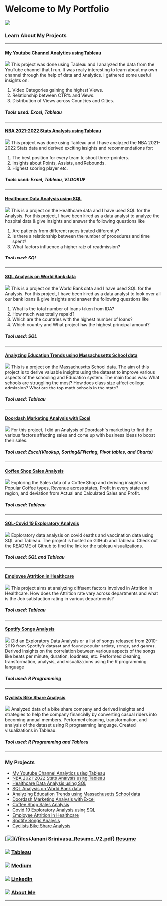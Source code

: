 # Welcome to My Portfolio
[<img src="images/Janani Teklur Srinivasa.gif?raw=true"/>](www.linkedin.com/in/janani-teklur-srinivasa)






### Learn About My Projects
---

#### [My Youtube Channel Analytics using Tableau](https://www.linkedin.com/pulse/from-views-vanity-metrics-understanding-my-beauty-teklur-srinivasa/)
[<img src="images/My Beauty Channel Analytics.png?raw=true"/>](https://www.linkedin.com/pulse/from-views-vanity-metrics-understanding-my-beauty-teklur-srinivasa/)
This project was done using Tableau and I analyzed the data from the YouTube channel that I run. It was really interesting to learn about my own channel through the help of data and Analytics. I gathered some useful insights on:
1. Video Categories gaining the highest Views.
2. Relationship between CTR% and Views.
3. Distribution of Views across Countries and Cities.
##### Tools used: Excel, Tableau
---

#### [NBA 2021-2022 Stats Analysis using Tableau](https://www.linkedin.com/pulse/slam-dunking-data-analyzing-nba-performance-trends-teklur-srinivasa/)
[<img src="images/NBA Analysis.png?raw=true"/>](https://www.linkedin.com/pulse/slam-dunking-data-analyzing-nba-performance-trends-teklur-srinivasa/)
This project was done using Tableau and I have analyzed the NBA 2021-2022 Stats data and derived exciting insights and recommendations for:
1. The best position for every team to shoot three-pointers.
2. Insights about Points, Assists, and Rebounds.
3. Highest scoring player etc.
##### Tools used: Excel, Tableau, VLOOKUP
---

#### [Healthcare Data Analysis using SQL](https://www.linkedin.com/pulse/data-driven-quality-improvement-healthcare-sql-teklur-srinivasa/)
[<img src="images/USING SQL.png?raw=true"/>](https://www.linkedin.com/pulse/data-driven-quality-improvement-healthcare-sql-teklur-srinivasa/)
This is a project on the Healthcare data and I have used SQL for the Analysis. For this project, I have been hired as a data analyst to analyze the hospital data & give insights and answer the following questions like 
1. Are patients from different races treated differently?
2. Is there a relationship between the number of procedures and time spent?
3. What factors influence a higher rate of readmission?
##### Tool used: SQL

---

#### [SQL Analysis on World Bank data](https://www.linkedin.com/pulse/empowering-insights-sql-analysis-world-banks-global-teklur-srinivasa)
[<img src="images/SQL Analysis on World Bank data.png?raw=true"/>](https://www.linkedin.com/pulse/empowering-insights-sql-analysis-world-banks-global-teklur-srinivasa)
This is a project on the World Bank data and I have used SQL for the Analysis. For this project, I have been hired as a data analyst to look over all our bank loans & give insights and answer the following questions like 
1. What is the total number of loans taken from IDA?
2. How much was totally repaid?
3. Which are the countries with the highest number of loans?
4. Which country and What project has the highest principal amount?
##### Tool used: SQL

---

#### [Analyzing Education Trends using Massachusetts School data](https://www.linkedin.com/pulse/from-data-points-discoveries-massachusetts-schooling-janani/)
[<img src="images/Massachusetts_cover_image.png?raw=true"/>](https://www.linkedin.com/pulse/from-data-points-discoveries-massachusetts-schooling-janani/)
This is a project on the Massachusetts School data. The aim of this project is to derive valuable insights using the dataset to improve various aspects of the schooling and Education system. The main focus was: 
What schools are struggling the most?
How does class size affect college admission?
What are the top math schools in the state?
##### Tool used: Tableau

---

#### [Doordash Marketing Analysis with Excel](https://www.linkedin.com/pulse/dashing-data-unveiling-doordashs-delicious-secrets-teklur-srinivasa/)
[<img src="images/Doordash Cover Image.png?raw=true"/>](https://www.linkedin.com/pulse/dashing-data-unveiling-doordashs-delicious-secrets-teklur-srinivasa/)
For this project, I did an Analysis of Doordash's marketing to find the various factors affecting sales and come up with business ideas to boost their sales.
##### Tool used: Excel(Vlookup, Sorting&Filtering, Pivot tables, and Charts)



---


#### [Coffee Shop Sales Analysis](https://medium.com/@jananibalaji20/coffee-sales-analysis-ae9da514fb30)
[<img src="images/Coffee Shop.png?raw=true"/>](https://medium.com/@jananibalaji20/coffee-sales-analysis-ae9da514fb30)
Exploring the Sales data of a Coffee Shop and deriving insights on Popular Coffee types, Revenue across states, Profit in every state and region, and deviation from Actual and Calculated Sales and Profit.
##### Tool used: Tableau

---

#### [SQL-Covid 19 Exploratory Analysis](https://github.com/JananiTeklurSrinivasa/SQL-PortfolioProjects/blob/main/SQLCovidprojectqueries.sql)
[<img src="images/Covid19_thumbnail.png?raw=true"/>](https://github.com/JananiTeklurSrinivasa/SQL-PortfolioProjects/blob/main/SQLCovidprojectqueries.sql)
Exploratory data analysis on covid deaths and vaccination data using SQL and Tableau. The project is hosted on GitHub and Tableau. Check out the README of Github to find the link for the tableau visualizations.
##### Tool used: SQL and Tableau

---

#### [Employee Attrition in Healthcare](https://medium.com/@jananibalaji20/employee-attrition-in-healthcare-eda-5c436b8fe966)
[<img src="images/Healthcare Attrition cover.jpg?raw=true"/>](https://medium.com/@jananibalaji20/employee-attrition-in-healthcare-eda-5c436b8fe966)
This project aims at analyzing different factors involved in Attrition in Healthcare. How does the Attrition rate vary across departments and what is the Job satisfaction rating in various departments?
##### Tool used: Tableau

---

#### [Spotify Songs Analysis](https://medium.com/@jananibalaji20/spotify-data-analysis-eda-b585970d8bd2)
[<img src="images/Spotify_cover_image.jpg?raw=true"/>](https://medium.com/@jananibalaji20/spotify-data-analysis-eda-b585970d8bd2)
Did an Exploratory Data Analysis on a list of songs released from 2010-2019 from Spotify’s dataset and found popular artists, songs, and genres. Derived insights on the correlation between various aspects of the songs like beats per minute, duration, loudness, etc.
Performed cleaning, transformation, analysis, and visualizations using the R programming language
##### Tool used: R Programming


---

#### [Cyclists Bike Share Analysis](https://medium.com/@jananibalaji20/google-capstone-project-cyclistic-bike-share-analysis-d18dacbcde94)
[<img src="images/Cyclist Bike share.png?raw=true"/>](https://medium.com/@jananibalaji20/google-capstone-project-cyclistic-bike-share-analysis-d18dacbcde94)
Analyzed data of a bike share company and derived insights and strategies to help the company financially by converting casual riders into becoming annual members. 
Performed cleaning, transformation, and analysis of the dataset using R programming language.
Created visualizations in Tableau.
##### Tool used: R Programming and Tableau








---
### My Projects
- [My Youtube Channel Analytics using Tableau](https://www.linkedin.com/pulse/from-views-vanity-metrics-understanding-my-beauty-teklur-srinivasa/)
- [NBA 2021-2022 Stats Analysis using Tableau](https://www.linkedin.com/pulse/slam-dunking-data-analyzing-nba-performance-trends-teklur-srinivasa/)
- [Healthcare Data Analysis using SQL](https://www.linkedin.com/pulse/data-driven-quality-improvement-healthcare-sql-teklur-srinivasa/)
- [SQL Analysis on World Bank data](https://www.linkedin.com/pulse/empowering-insights-sql-analysis-world-banks-global-teklur-srinivasa)
- [Analyzing Education Trends using Massachusetts School data](https://www.linkedin.com/pulse/from-data-points-discoveries-massachusetts-schooling-janani/)
- [Doordash Marketing Analysis with Excel](https://www.linkedin.com/pulse/dashing-data-unveiling-doordashs-delicious-secrets-teklur-srinivasa/)
- [Coffee Shop Sales Analysis](https://medium.com/@jananibalaji20/coffee-sales-analysis-ae9da514fb30)
- [Covid 19 Exploratory Analysis using SQL](https://github.com/JananiTeklurSrinivasa/SQL-PortfolioProjects/blob/main/SQLCovidprojectqueries.sql)
- [Employee Attrition in Healthcare](https://medium.com/@jananibalaji20/employee-attrition-in-healthcare-eda-5c436b8fe966)
- [Spotify Songs Analysis](https://medium.com/@jananibalaji20/spotify-data-analysis-eda-b585970d8bd2)
- [Cyclists Bike Share Analysis](https://medium.com/@jananibalaji20/google-capstone-project-cyclistic-bike-share-analysis-d18dacbcde94)


### [<img src="images/Resume_icon_img.png?raw=true"/>](/files/Janani Srinivasa_Resume_V2.pdf) [Resume](/files/JananiSrinivasa_DataAnalyst_Resume.pdf)     
### [<img src="images/Tableau_icon_image.png?raw=true"/>](https://public.tableau.com/app/profile/janani.t.s) [Tableau](https://public.tableau.com/app/profile/janani.t.s) 
### [<img src="images/Medium_Icon_image.png?raw=true"/>](https://medium.com/@jananibalaji20) [Medium](https://medium.com/@jananibalaji20)     
### [<img src="images/Linkedin_icon_img.png?raw=true"/>](https://www.linkedin.com/in/janani-teklur-srinivasa/) [LinkedIn](https://www.linkedin.com/in/janani-teklur-srinivasa/)
### [<img src="images/About_icon_image.png?raw=true"/>](/About.md) [About Me](/About.md)

---


